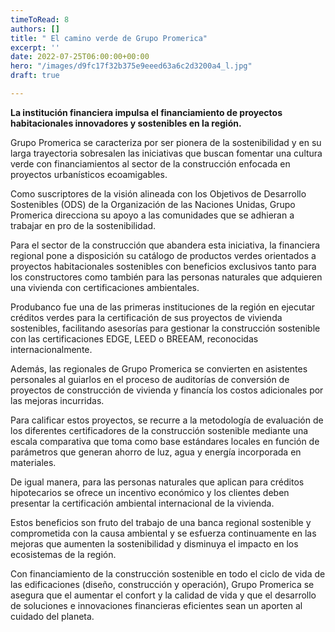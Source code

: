```yaml
---
timeToRead: 8
authors: []
title: " El camino verde de Grupo Promerica"
excerpt: ''
date: 2022-07-25T06:00:00+00:00
hero: "/images/d9fc17f32b375e9eeed63a6c2d3200a4_l.jpg"
draft: true

---
```

**La institución financiera impulsa el financiamiento de proyectos habitacionales innovadores y sostenibles en la región.**

Grupo Promerica se caracteriza por ser pionera de la sostenibilidad y en su larga trayectoria sobresalen las iniciativas que buscan fomentar una cultura verde con financiamientos al sector de la construcción enfocada en proyectos urbanísticos ecoamigables.

Como suscriptores de la visión alineada con los Objetivos de Desarrollo Sostenibles (ODS) de la Organización de las Naciones Unidas, Grupo Promerica direcciona su apoyo a las comunidades que se adhieran a trabajar en pro de la sostenibilidad.

Para el sector de la construcción que abandera esta iniciativa, la financiera regional pone a disposición su catálogo de productos verdes orientados a proyectos habitacionales sostenibles con beneficios exclusivos tanto para los constructores como también para las personas naturales que adquieren una vivienda con certificaciones ambientales.

Produbanco fue una de las primeras instituciones de la región en ejecutar créditos verdes para la certificación de sus proyectos de vivienda sostenibles, facilitando asesorías para gestionar la construcción sostenible con las certificaciones EDGE, LEED o BREEAM, reconocidas internacionalmente.

Además, las regionales de Grupo Promerica se convierten en asistentes personales al guiarlos en el proceso de auditorías de conversión de proyectos de construcción de vivienda y financía los costos adicionales por las mejoras incurridas.

Para calificar estos proyectos, se recurre a la metodología de evaluación de los diferentes certificadores de la construcción sostenible mediante una escala comparativa que toma como base estándares locales en función de parámetros que generan ahorro de luz, agua y energía incorporada en materiales.

De igual manera, para las personas naturales que aplican para créditos hipotecarios se ofrece un incentivo económico y los clientes deben presentar la certificación ambiental internacional de la vivienda.

Estos beneficios son fruto del trabajo de una banca regional sostenible y comprometida con la causa ambiental y se esfuerza continuamente en las mejoras que aumenten la sostenibilidad y disminuya el impacto en los ecosistemas de la región.

Con financiamiento de la construcción sostenible en todo el ciclo de vida de las edificaciones (diseño, construcción y operación), Grupo Promerica se asegura que el aumentar el confort y la calidad de vida y que el desarrollo de soluciones e innovaciones financieras eficientes sean un aporten al cuidado del planeta.